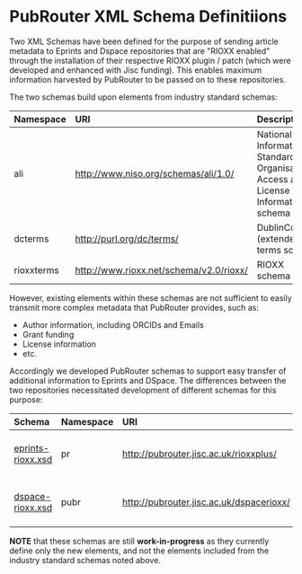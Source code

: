 # PubRouter XML Schema Definitiions

Two XML Schemas have been defined for the purpose of sending article metadata to Eprints and Dspace repositories that are "RIOXX enabled" through the installation of their respective RIOXX plugin / patch (which were developed and enhanced with Jisc funding).  This enables maximum information harvested by PubRouter to be passed on to these repositories.

The two schemas build upon elements from industry standard schemas:

| Namespace | URI | Description |
|:----------|:----|:------------|
| ali        | http://www.niso.org/schemas/ali/1.0/ | National Information Standards Organisation's Access and License Information schema  |
| dcterms    | http://purl.org/dc/terms/ | DublinCore (extended) terms schema |
| rioxxterms | http://www.rioxx.net/schema/v2.0/rioxx/ | RIOXX schema |

However, existing elements within these schemas are not sufficient to easily transmit more complex metadata that PubRouter
provides, such as:
* Author information, including ORCIDs and Emails
* Grant funding
* License information
* etc.

Accordingly we developed PubRouter schemas to support easy transfer of additional information to Eprints and DSpace.  The differences
between the two repositories necessitated development of different schemas for this purpose:

| Schema | Namespace | URI | Description |
|:--|:----------|:----|:------------|
| [eprints-rioxx.xsd](./eprints-rioxx.xsd) | pr    | http://pubrouter.jisc.ac.uk/rioxxplus/  | Jisc PubRouter-Eprints schema |
| [dspace-rioxx.xsd](./dspace-rioxx.xsd) | pubr   | http://pubrouter.jisc.ac.uk/dspacerioxx/ | Jisc PubRouter-DSpace schema |


**NOTE** that these schemas are still **work-in-progress** as they currently define only the new elements, and not the elements 
included from the industry standard schemas noted above.
